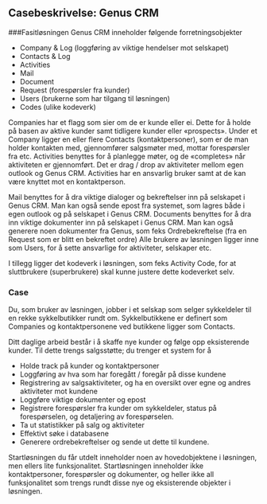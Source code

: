 ## Casebeskrivelse: Genus CRM

###Fasitløsningen Genus CRM inneholder følgende forretningsobjekter
- Company & Log (loggføring av viktige hendelser mot selskapet)
-	Contacts & Log
-	Activities
-	Mail
-	Document
-	Request (forespørsler fra kunder)
-	Users (brukerne som har tilgang til løsningen)
-	Codes (ulike kodeverk)

Companies har et flagg som sier om de er kunde eller ei. Dette for å holde på basen av aktive kunder samt tidligere kunder eller «prospects».
Under et Company ligger en eller flere Contacts (kontaktpersoner), som er de man holder kontakten med, gjennomfører salgsmøter med, mottar forespørsler fra etc.
Activities benyttes for å planlegge møter, og de «completes» når aktiviteten er gjennomført. Det er drag / drop av aktiviteter mellom egen outlook og Genus CRM. Activities har en ansvarlig bruker samt at de kan være knyttet mot en kontaktperson.

Mail benyttes for å dra viktige dialoger og bekreftelser inn på selskapet i Genus CRM. Man kan også sende epost fra systemet, som lagres både i egen outlook og på selskapet i Genus CRM.
Documents benyttes for å dra inn viktige dokumenter inn på selskapet i Genus CRM. Man kan også generere noen dokumenter fra Genus, som feks Ordrebekreftelse (fra en Request som er blitt en bekreftet ordre)
Alle brukere av løsningen ligger inne som Users, for å sette ansvarlige for aktiviteter, selskaper etc.

I tillegg ligger det kodeverk i løsningen, som feks Activity Code, for at sluttbrukere (superbrukere) skal kunne justere dette kodeverket selv.

### Case
Du, som bruker av løsningen, jobber i et selskap som selger sykkeldeler til en rekke sykkelbutikker rundt om. Sykkelbutikkene er definert som Companies og kontaktpersonene ved butikkene ligger som Contacts.

Ditt daglige arbeid består i å skaffe nye kunder og følge opp eksisterende kunder. Til dette trengs salgsstøtte; du trenger et system for å 
-	Holde track på kunder og kontaktpersoner
-	Loggføring av hva som har foregått / foregår på disse kundene
-	Registrering av salgsaktiviteter, og ha en oversikt over egne og andres aktiviteter mot kundene
-	Loggføre viktige dokumenter og epost
-	Registrere forespørsler fra kunder om sykkeldeler, status på forespørselen, og detaljering av forespørselen.
-	Ta ut statistikker på salg og aktiviteter
-	Effektivt søke i databasene
-	Generere ordrebekreftelser og sende ut dette til kundene.

Startløsningen du får utdelt inneholder noen av hovedobjektene i løsningen, men ellers lite funksjonalitet. Startløsningen inneholder ikke kontaktpersoner, forespørsler og dokumenter, og heller ikke all funksjonalitet som trengs rundt disse nye og eksisterende objekter i løsningen.

